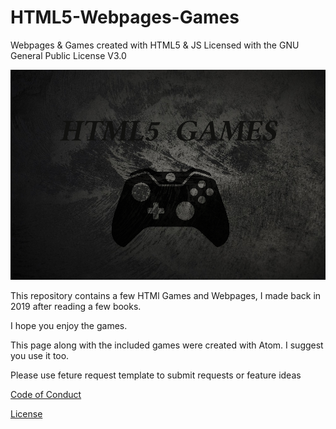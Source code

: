 # HTML5-Webpages-Games
Webpages &amp; Games created with HTML5 &amp; JS
Licensed with the GNU General Public License V3.0

![Logo](logo/Logo.png)

This repository contains a few HTMl Games and Webpages, I made back in 2019
after reading a few books.

I hope you enjoy the games.

This page along with the included games were created with Atom.
I suggest you use it too.


Please use feture request template to submit requests or feature ideas

[Code of Conduct](code-of-conduct.md)

[License](LICENSE.md)
